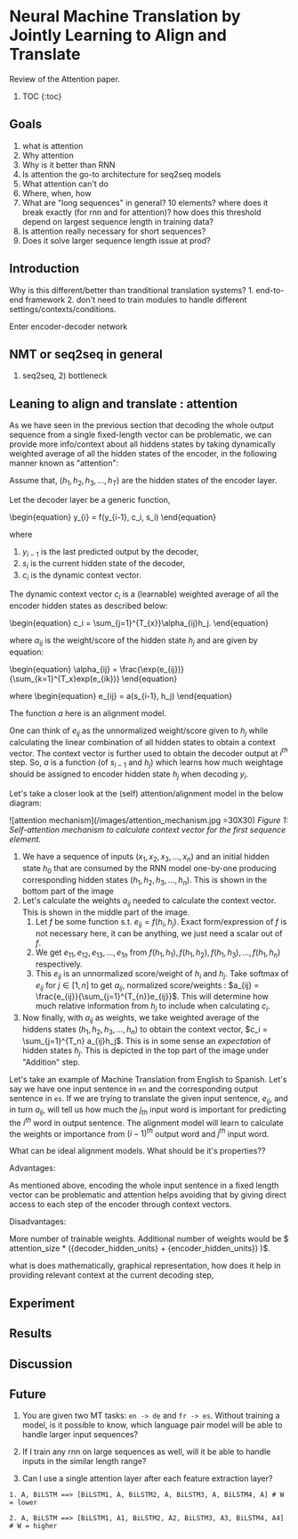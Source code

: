 # Neural Machine Translation by Jointly Learning to Align and Translate

Review of the Attention paper.

1. TOC
{:toc}

## Goals

  1. what is attention
  2. Why attention
  3. Why is it better than RNN
  4. Is attention the go-to architecture for seq2seq models
  5. What attention can't do
  6. Where, when, how
  7. What are "long sequences" in general? 10 elements? where does it break exactly (for rnn and for attention)? how does this threshold depend on largest sequence length in training data? 
  8. Is attention really necessary for short sequences? 
  9. Does it solve larger sequence length issue at prod?
  
  

## Introduction

Why is this different/better than tranditional translation systems? 1. end-to-end framework 2. don't need to train modules to handle different settings/contexts/conditions.

Enter encoder-decoder network



## NMT or seq2seq in general

1) seq2seq, 2) bottleneck

## Leaning to align and translate : attention

As we have seen in the previous section that decoding the whole output sequence from a single fixed-length vector can be problematic, we can provide more info/context about all hiddens states by taking dynamically weighted average of all the hidden states of the encoder, in the following manner known as "attention":

Assume that, $(h_{1}, h_{2}, h_{3},..., h_{T})$ are the hidden states of the encoder layer.

Let the decoder layer be a generic function, 

\begin{equation} 
y_{i} = f(y_{i-1}, c_i, s_i)
\end{equation} 

where 
  
  1. $y_{i-1}$ is the last predicted output by the decoder,
  2. $s_i$ is the current hidden state of the decoder,
  3. $c_i$ is the dynamic context vector.
  

The dynamic context vector $c_i$ is a (learnable) weighted average of all the encoder hidden states as described below:

\begin{equation} 
c_i = \sum_{j=1}^{T_{x}}\alpha_{ij}h_j.
\end{equation}

where $\alpha_{ij}$ is the weight/score of the hidden state $h_j$ and are given by equation:

\begin{equation} 
\alpha_{ij} = \frac{\exp(e_{ij})}{\sum_{k=1}^{T_x}exp(e_{ik})}
\end{equation}

where
\begin{equation} 
e_{ij} = a(s_{i-1}, h_j)
\end{equation} 

The function $a$ here is an alignment model. 

One can think of $e_{ij}$ as the unnormalized weight/score given to $h_j$ while calculating the linear combination of all hidden states to obtain a context vector. The context vector is further used to obtain the decoder output at $i^{th}$ step. So, $a$ is a function (of $s_{i-1}$ and $h_j$) which learns how much weightage should be assigned to encoder hidden state $h_j$ when decoding $y_i$.

Let's take a closer look at the (self) attention/alignment model in the below diagram:

![attention mechanism](/images/attention_mechanism.jpg =30X30)
*Figure 1: Self-attention mechanism to calculate context vector for the first sequence element.*

1. We have a sequence of inputs $(x_1, x_2, x_3, ..., x_n)$ and an initial hidden state $h_0$ that are consumed by the RNN model one-by-one producing corresponding hidden states $(h_1, h_2, h_3, ..., h_n)$. This is shown in the bottom part of the image
2. Let's calculate the weights $a_{ij}$ needed to calculate the context vector. This is shown in the middle part of the image.
    1. Let $f$ be some function s.t. $e_{ij} = f(h_i, h_j)$. Exact form/expression of $f$ is not necessary here, it can be anything, we just need a scalar out of $f$.
    2. We get $e_{11}, e_{12}, e_{13}, ..., e_{1n}$ from  $f(h_1, h_1), f(h_1, h_2), f(h_1, h_3), ..., f(h_1, h_n)$ respectively.
    3. This $e_{ij}$ is an unnormalized score/weight of $h_i$ and $h_j$. Take softmax of $e_{ij}$ for $j \in [1, n]$ to get $a_{ij}$, normalized score/weights : $a_{ij} = \frac{e_{ij}}{\sum_{j=1}^{T_{n}}e_{ij}}$. This will determine how much relative information from $h_j$ to include when calculating $c_i$.
3. Now finally, with $a_{ij}$ as weights, we take weighted average of the hiddens states $(h_1, h_2, h_3, ..., h_n)$ to obtain the context vector, $c_i = \sum_{j=1}^{T_n} a_{ij}h_j$. This is in some sense an _expectation_ of hidden states $h_j$. This is depicted in the top part of the image under "Addition" step.







Let's take an example of Machine Translation from English to Spanish. Let's say we have one input sentence in `en` and the corresponding output sentence in `es`. If we are trying to translate the given input sentence, $e_{ij}$, and in turn $a_{ij}$, will tell us how much the $j_{th}$ input word is important for predicting the $i^{th}$ word in output sentence. The alignment model will learn to calculate the weights or importance from $(i-1)^{th}$ output word and $j^{th}$ input word.

What can be ideal alignment models. What should be it's properties??

Advantages:

As mentioned above, encoding the whole input sentence in a fixed length vector can be problematic and attention helps avoiding that by giving direct access to each step of the encoder through context vectors. 

Disadvantages:

More number of trainable weights. Additional number of weights would be $ attention\_size * ({decoder\_hidden\_units} + {encoder\_hidden\_units}) )$.


what is does mathematically, graphical representation, how does it help in providing relevant context at the current decoding step, 

## Experiment

## Results

## Discussion

## Future

  1. You are given two MT tasks: `en -> de` and `fr -> es`. Without training a model, is it possible to know, which language pair model will be able to handle larger input sequences?
  
  2. If I train any rnn on large sequences as well, will it be able to handle inputs in the similar length range?
  
  3. Can I use a single attention layer after each feature extraction layer?
    
    1. A, BiLSTM ==> [BiLSTM1, A, BiLSTM2, A, BiLSTM3, A, BiLSTM4, A] # W = lower
    
    2. A, BiLSTM ==> [BiLSTM1, A1, BiLSTM2, A2, BiLSTM3, A3, BiLSTM4, A4]  # W = higher
